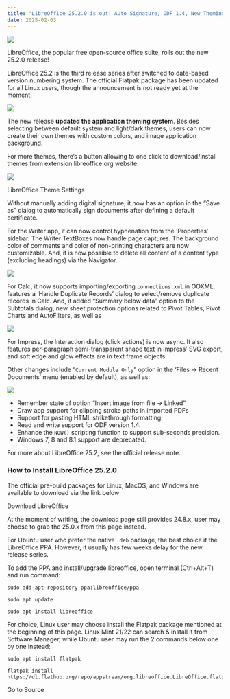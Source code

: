 ```yaml
---
title: "LibreOffice 25.2.0 is out! Auto Signature, ODF 1.4, New Theming System"
date: 2025-02-03
---
```


![](https://ubuntuhandbook.org/wp-content/uploads/2022/01/libreoffice-icon-250x250.png)

LibreOffice, the popular free open-source office suite, rolls out the new 25.2.0 release!

LibreOffice 25.2 is the third release series after switched to date-based version numbering system. The official Flatpak package has been updated for all Linux users, though the announcement is not ready yet at the moment.

![](https://ubuntuhandbook.org/wp-content/uploads/2025/02/libreoffice2502-700x403.webp)

The new release **updated the application theming system**. Besides selecting between default system and light/dark themes, users can now create their own themes with custom colors, and image application background.

For more themes, there’s a button allowing to one click to download/install themes from extension.libreoffice.org website.

![](https://ubuntuhandbook.org/wp-content/uploads/2025/02/libreoffice-themes-700x518.webp)

LibreOffice Theme Settings

Without manually adding digital signature, it now has an option in the “Save as” dialog to automatically sign documents after defining a default certificate.

For the Writer app, it can now control hyphenation from the ‘Properties’ sidebar. The Writer TextBoxes now handle page captures. The background color of comments and color of non-printing characters are now customizable. And, it is now possible to delete all content of a content type (excluding headings) via the Navigator.

![](https://ubuntuhandbook.org/wp-content/uploads/2025/02/libreoffice-sidebar-700x465.webp)

For Calc, it now supports importing/exporting `connections.xml` in OOXML, features a ‘Handle Duplicate Records’ dialog to select/remove duplicate records in Calc. And, it added “Summary below data” option to the Subtotals dialog, new sheet protection options related to Pivot Tables, Pivot Charts and AutoFilters, as well as

![](https://ubuntuhandbook.org/wp-content/uploads/2025/02/calc-handleduplicate.webp)

For Impress, the Interaction dialog (click actions) is now async. It also features per-paragraph semi-transparent shape text in Impress’ SVG export, and soft edge and glow effects are in text frame objects.

Other changes include “`Current Module Only`” option in the ‘Files -> Recent Documents’ menu (enabled by default), as well as:

![](https://ubuntuhandbook.org/wp-content/uploads/2025/02/libreoffice-currentmode.webp)

- Remember state of option “Insert image from file -> Linked”
- Draw app support for clipping stroke paths in imported PDFs
- Support for pasting HTML strikethrough formatting.
- Read and write support for ODF version 1.4.
- Enhance the `NOW()` scripting function to support sub-seconds precision.
- Windows 7, 8 and 8.1 support are deprecated.

For more about LibreOffice 25.2, see the official release note.

### How to Install LibreOffice 25.2.0

The official pre-build packages for Linux, MacOS, and Windows are available to download via the link below:

Download LibreOffice

At the moment of writing, the download page still provides 24.8.x, user may choose to grab the 25.0.x from this page instead.

For Ubuntu user who prefer the native `.deb` package, the best choice it the LibreOffice PPA. However, it usually has few weeks delay for the new release series.

To add the PPA and install/upgrade libreoffice, open terminal (Ctrl+Alt+T) and run command:

```
sudo add-apt-repository ppa:libreoffice/ppa
```

```
sudo apt update
```

```
sudo apt install libreoffice
```

For choice, Linux user may choose install the Flatpak package mentioned at the beginning of this page. Linux Mint 21/22 can search & install it from Software Manager, while Ubuntu user may run the 2 commands below one by one instead:

```
sudo apt install flatpak
```

```
flatpak install https://dl.flathub.org/repo/appstream/org.libreoffice.LibreOffice.flatpakref
```

Go to Source
